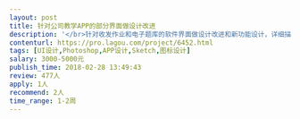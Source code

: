 ```yaml
---                
layout: post       
title: 针对公司教学APP的部分界面做设计改进           
description: '</br>针对收发作业和电子题库的软件界面做设计改进和新功能设计，详细描述会发送电子文档，主要需求项如下：</br>需求1：批改详情页增加"待批改"状态的显示</br>需求2：含有待批改题的答题卡页</br>需求3：作业的页码显示</br>需求4："修改"&"完成"icon及显示位置</br>需求5：涂鸦的icon及显示位置</br>需求6：涂鸦和作文的操作按钮</br>需求7：页面刷新icon及显示位置</br>需求8：作文成绩的显示</br>需求9："答题"按钮的显示方式</br>需求10：手写键盘的快捷键icon</br>需求11：作文批改页的界面布局&答案的默认图片</br>需求12：最近一张照片页</br>需求13：批改操作介绍</br>需求14：在线升级，包括强制和非强制</br>需求15：查看发作业设置</br>需求16：批改详情页显示得分</br>需求17：批改作业时的快捷菜单</br>'     
contenturl: https://pro.lagou.com/project/6452.html      
tags: [UI设计,Photoshop,APP设计,Sketch,图标设计]            
salary: 3000-5000元          
publish_time: 2018-02-28 13:49:43         
review: 477人                   
apply: 1人                   
recommend: 2人                   
time_range: 1-2周              
---                 
```

